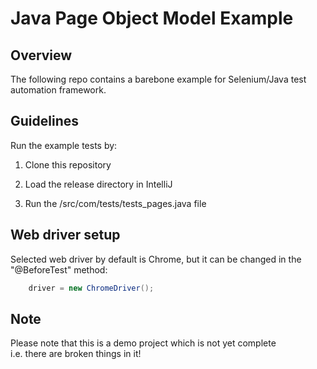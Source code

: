 # Java Page Object Model Example

## Overview
The following repo contains a barebone example for Selenium/Java test automation framework.

## Guidelines
Run the example tests by:

1. Clone this repository

2. Load the release directory in IntelliJ

3. Run the /src/com/tests/tests_pages.java file

## Web driver setup
Selected web driver by  default is Chrome, but it can be changed in the "@BeforeTest" method:

```java
	driver = new ChromeDriver();
```


## Note
Please note that this is a demo project which is not yet complete <br> i.e. there are broken things in it!
